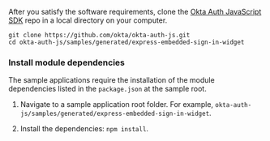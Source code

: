 After you satisfy the software requirements, clone the
[Okta Auth JavaScript SDK](https://github.com/okta/okta-auth-js)
repo in a local directory on your computer.

```console
git clone https://github.com/okta/okta-auth-js.git
cd okta-auth-js/samples/generated/express-embedded-sign-in-widget
```

### Install module dependencies

The sample applications require the installation of the module dependencies listed in the `package.json` at the sample root.

1. Navigate to a sample application root folder. For example, `okta-auth-js/samples/generated/express-embedded-sign-in-widget`.

2. Install the dependencies: `npm install`.
